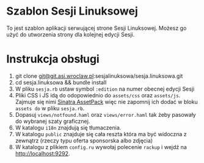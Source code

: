 # Szablon Sesji Linuksowej

To jest szablon aplikacji serwującej strone Sesji Linuksowej. Możesz go użyć do
utworzenia strony dla kolejnej edycji Sesji.

# Instrukcja obsługi

1. git clone git@git.asi.wroclaw.pl:sesjalinuksowa/sesja.linuksowa.git
2. cd sesja.linuksowa && bundle install
3. W pliku `sesja.rb` ustaw symbol `:edition` na numer obecnej edycji Sesji
4. Pliki CSS i JS idą do odopowiednio do `assets/css` oraz `assets/js`. Zajmuje się nimi
   [Sinatra AssetPack](https://github.com/rstacruz/sinatra-assetpack) więc nie
   zapomnij ich dodać w bloku `assets do` w pliku `sesja.rb`.
5. Dopasuj `views/notfound.haml` oraz `views/error.haml` tak żeby pasowały do
   wybranej szaty graficznej.
6. W katalogu `i18n` znajdują się tłumaczenia.
7. W katalogu `public` znajduje się cała reszta która ma być widoczna z
   zewnątrz (rzeczy typu oferta sponsorska albo zdjęcia)
8. W katalogu z plikiem `config.ru` wywołaj polecenie `rackup` i wejdź na
   [http://localhost:9292](http://localhost:9292).
